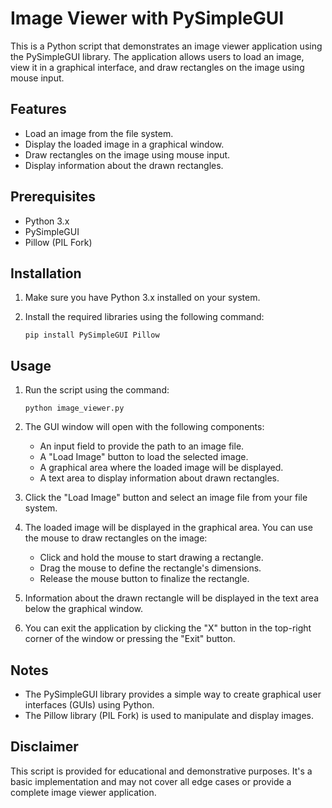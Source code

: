 # Image Viewer with PySimpleGUI

This is a Python script that demonstrates an image viewer application using the PySimpleGUI library. The application allows users to load an image, view it in a graphical interface, and draw rectangles on the image using mouse input.

## Features

- Load an image from the file system.
- Display the loaded image in a graphical window.
- Draw rectangles on the image using mouse input.
- Display information about the drawn rectangles.

## Prerequisites

- Python 3.x
- PySimpleGUI
- Pillow (PIL Fork)

## Installation

1. Make sure you have Python 3.x installed on your system.
2. Install the required libraries using the following command:
   
   ```
   pip install PySimpleGUI Pillow
   ```

## Usage

1. Run the script using the command:
   
   ```
   python image_viewer.py
   ```
   
2. The GUI window will open with the following components:
   - An input field to provide the path to an image file.
   - A "Load Image" button to load the selected image.
   - A graphical area where the loaded image will be displayed.
   - A text area to display information about drawn rectangles.
   
3. Click the "Load Image" button and select an image file from your file system.

4. The loaded image will be displayed in the graphical area. You can use the mouse to draw rectangles on the image:
   - Click and hold the mouse to start drawing a rectangle.
   - Drag the mouse to define the rectangle's dimensions.
   - Release the mouse button to finalize the rectangle.

5. Information about the drawn rectangle will be displayed in the text area below the graphical window.

6. You can exit the application by clicking the "X" button in the top-right corner of the window or pressing the "Exit" button.

## Notes

- The PySimpleGUI library provides a simple way to create graphical user interfaces (GUIs) using Python.
- The Pillow library (PIL Fork) is used to manipulate and display images.

## Disclaimer

This script is provided for educational and demonstrative purposes. It's a basic implementation and may not cover all edge cases or provide a complete image viewer application.
